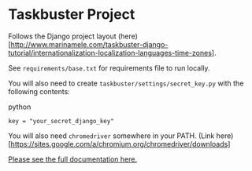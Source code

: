 # Taskbuster Project

Follows the Django project layout (here)[http://www.marinamele.com/taskbuster-django-tutorial/internationalization-localization-languages-time-zones].

See `requirements/base.txt` for requirements file to run locally.

You will also need to create `taskbuster/settings/secret_key.py` with
the following contents:

python
```
key = "your_secret_django_key"
```

You will also need `chromedriver` somewhere in your PATH. (Link 
here)[https://sites.google.com/a/chromium.org/chromedriver/downloads]

[Please see the full documentation here.](docs/html/index.html)

